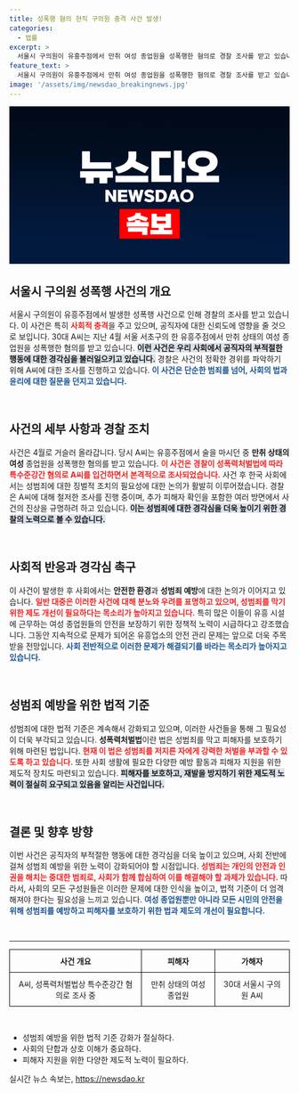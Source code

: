 ```yaml
---
title: 성폭행 혐의 현직 구의원 충격 사건 발생!
categories:
  - 법률
excerpt: >
  서울시 구의원이 유흥주점에서 만취 여성 종업원을 성폭행한 혐의로 경찰 조사를 받고 있습니다. 4월 사건의 충격적인 진실이 밝혀질지 주목됩니다!
feature_text: >
  서울시 구의원이 유흥주점에서 만취 여성 종업원을 성폭행한 혐의로 경찰 조사를 받고 있습니다. 4월 사건의 충격적인 진실이 밝혀질지 주목됩니다!
image: '/assets/img/newsdao_breakingnews.jpg'
---
```


<p><img src="/assets/img/newsdao_breakingnews.jpg" alt="pcversion 속보" /></p>

<h2 data-ke-size="size26">서울시 구의원 성폭행 사건의 개요</h2>

<p data-ke-size="size16">서울시 구의원이 유흥주점에서 발생한 성폭행 사건으로 인해 경찰의 조사를 받고 있습니다. 이 사건은 특히 <b><span style="color: #ee2323;">사회적 충격</span></b>을 주고 있으며, 공직자에 대한 신뢰도에 영향을 줄 것으로 보입니다. 30대 A씨는 지난 4월 서울 서초구의 한 유흥주점에서 만취 상태의 여성 종업원을 성폭행한 혐의를 받고 있습니다. <b><span style="background-color: #21538527;">이런 사건은 우리 사회에서 공직자의 부적절한 행동에 대한 경각심을 불러일으키고 있습니다.</span></b> 경찰은 사건의 정확한 경위를 파악하기 위해 A씨에 대한 조사를 진행하고 있습니다. <b><span style="color: #1a5490;">이 사건은 단순한 범죄를 넘어, 사회의 법과 윤리에 대한 질문을 던지고 있습니다.</span></b></p>

<p data-ke-size="size16">&nbsp;</p>

<h2 data-ke-size="size26">사건의 세부 사항과 경찰 조치</h2>

<p data-ke-size="size16">사건은 4월로 거슬러 올라갑니다. 당시 A씨는 유흥주점에서 술을 마시던 중 <b>만취 상태의 여성</b> 종업원을 성폭행한 혐의를 받고 있습니다. <b><span style="color: #ee2323;">이 사건은 경찰이 성폭력처벌법에 따라 특수준강간 혐의로 A씨를 입건하면서 본격적으로 조사되었습니다.</span></b> 사건 후 한국 사회에서는 성범죄에 대한 징벌적 조치의 필요성에 대한 논의가 활발히 이루어졌습니다. 경찰은 A씨에 대해 철저한 조사를 진행 중이며, 추가 피해자 확인을 포함한 여러 방면에서 사건의 진상을 규명하려 하고 있습니다. <b><span style="background-color: #21538527;">이는 성범죄에 대한 경각심을 더욱 높이기 위한 경찰의 노력으로 볼 수 있습니다.</span></b></p>

<p data-ke-size="size16">&nbsp;</p>

<h2 data-ke-size="size26">사회적 반응과 경각심 촉구</h2>

<p data-ke-size="size16">이 사건이 발생한 후 사회에서는 <b>안전한 환경</b>과 <b>성범죄 예방</b>에 대한 논의가 이어지고 있습니다. <b><span style="color: #ee2323;">일반 대중은 이러한 사건에 대해 분노와 우려를 표명하고 있으며, 성범죄를 막기 위한 제도 개선이 필요하다는 목소리가 높아지고 있습니다.</span></b> 특히 많은 이들이 유흥 시설에 근무하는 여성 종업원들의 안전을 보장하기 위한 정책적 노력이 시급하다고 강조했습니다. 그동안 지속적으로 문제가 되어온 유흥업소의 안전 관리 문제는 앞으로 더욱 주목받을 전망입니다. <b><span style="color: #1a5490;">사회 전반적으로 이러한 문제가 해결되기를 바라는 목소리가 높아지고 있습니다.</span></b></p>

<p data-ke-size="size16">&nbsp;</p>

<h2 data-ke-size="size26">성범죄 예방을 위한 법적 기준</h2>

<p data-ke-size="size16">성범죄에 대한 법적 기준은 계속해서 강화되고 있으며, 이러한 사건들을 통해 그 필요성이 더욱 부각되고 있습니다. <b>성폭력처벌법</b>이란 법은 성범죄를 막고 피해자를 보호하기 위해 마련된 법입니다. <b><span style="color: #ee2323;">현재 이 법은 성범죄를 저지른 자에게 강력한 처벌을 부과할 수 있도록 하고 있습니다.</span></b> 또한 사회 생활에 필요한 다양한 예방 활동과 피해자 지원을 위한 제도적 장치도 마련되고 있습니다. <b><span style="background-color: #21538527;">피해자를 보호하고, 재발을 방지하기 위한 제도적 노력이 절실히 요구되고 있음을 알리는 사건입니다.</span></b></p>

<p data-ke-size="size16">&nbsp;</p>

<h2 data-ke-size="size26">결론 및 향후 방향</h2>

<p data-ke-size="size16">이번 사건은 공직자의 부적절한 행동에 대한 경각심을 더욱 높이고 있으며, 사회 전반에 걸쳐 성범죄 예방을 위한 노력이 강화되어야 할 시점입니다. <b><span style="color: #ee2323;">성범죄는 개인의 안전과 인권을 해치는 중대한 범죄로, 사회가 함께 합심하여 이를 해결해야 할 과제가 있습니다.</span></b> 따라서, 사회의 모든 구성원들은 이러한 문제에 대한 인식을 높이고, 법적 기준이 더 엄격해져야 한다는 필요성을 느끼고 있습니다. <b><span style="color: #1a5490;">여성 종업원뿐만 아니라 모든 시민의 안전을 위해 성범죄를 예방하고 피해자를 보호하기 위한 법과 제도의 개선이 필요합니다.</span></b></p>

<p data-ke-size="size16">&nbsp;</p>

<hr/>

<table style="width: 100%; border-collapse: collapse;">
  <tr>
    <th style="border: 1px solid #000; padding: 10px; text-align: center;">사건 개요</th>
    <th style="border: 1px solid #000; padding: 10px; text-align: center;">피해자</th>
    <th style="border: 1px solid #000; padding: 10px; text-align: center;">가해자</th>
  </tr>
  <tr>
    <td style="border: 1px solid #000; padding: 10px; text-align: center;">A씨, 성폭력처벌법상 특수준강간 혐의로 조사 중</td>
    <td style="border: 1px solid #000; padding: 10px; text-align: center;">만취 상태의 여성 종업원</td>
    <td style="border: 1px solid #000; padding: 10px; text-align: center;">30대 서울시 구의원 A씨</td>
  </tr>
</table>

<p data-ke-size="size16">&nbsp;</p>

<ul>
  <li>성범죄 예방을 위한 법적 기준 강화가 절실하다.</li>
  <li>사회의 단합과 상호 이해가 중요하다.</li>
  <li>피해자 지원을 위한 다양한 제도적 노력이 필요하다.</li>
</ul>
실시간 뉴스 속보는, <a href="https://newsdao.kr" rel="dofollow">https://newsdao.kr</a>


